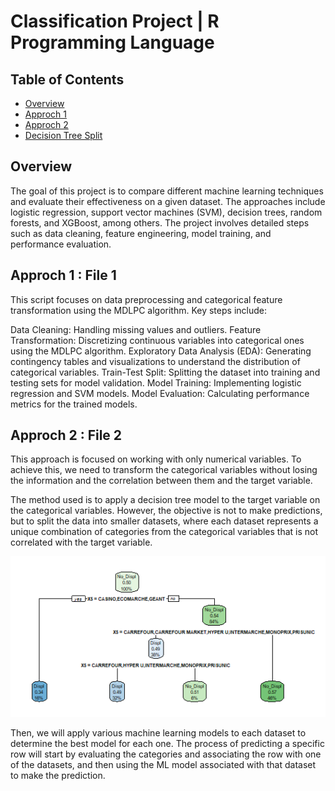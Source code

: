 # Classification Project | R Programming Language

## Table of Contents
- [Overview](#Overview)
- [Approch 1](#Approch_1)
- [Approch 2](#Approch_2)
- [Decision Tree Split](#Decision_Tree_split)


## Overview

The goal of this project is to compare different machine learning techniques and evaluate their effectiveness on a given dataset. The approaches include logistic regression, support vector machines (SVM), decision trees, random forests, and XGBoost, among others. The project involves detailed steps such as data cleaning, feature engineering, model training, and performance evaluation.

## Approch 1 : File 1

This script focuses on data preprocessing and categorical feature transformation using the MDLPC algorithm. Key steps include:

Data Cleaning: Handling missing values and outliers.
Feature Transformation: Discretizing continuous variables into categorical ones using the MDLPC algorithm.
Exploratory Data Analysis (EDA): Generating contingency tables and visualizations to understand the distribution of categorical variables.
Train-Test Split: Splitting the dataset into training and testing sets for model validation.
Model Training: Implementing logistic regression and SVM models.
Model Evaluation: Calculating performance metrics for the trained models.

## Approch 2 : File 2

This approach is focused on working with only numerical variables. To achieve this, we need to transform the categorical variables without losing the information and the correlation between them and the target variable.

The method used is to apply a decision tree model to the target variable on the categorical variables. However, the objective is not to make predictions, but to split the data into smaller datasets, where each dataset represents a unique combination of categories from the categorical variables that is not correlated with the target variable.

![Decision Tree Split](https://github.com/HamzaEssh22/ML-Classification/blob/main/Decision%20Tree%20Split.png)

Then, we will apply various machine learning models to each dataset to determine the best model for each one. The process of predicting a specific row will start by evaluating the categories and associating the row with one of the datasets, and then using the ML model associated with that dataset to make the prediction.
